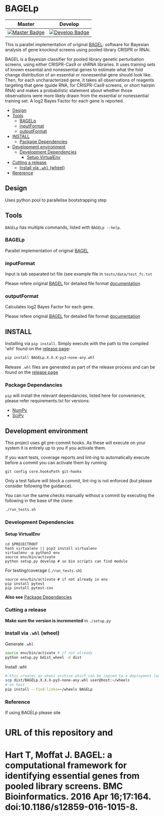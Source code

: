 # BAGELp
| Master                                              | Develop                                               |
| --------------------------------------------------- | ----------------------------------------------------- |
| [![Master Badge][travis-master-badge]][travis-repo] | [![Develop Badge][travis-develop-badge]][travis-repo] |

This is parallel implementation of original [BAGEL][BAGEL]: software for Bayesian analysis of gene knockout screens using pooled library CRISPR or RNAi.

BAGEL is a Bayesian classifier for pooled library genetic perturbation screens, using either CRISPR-Cas9 or shRNA libraries. 
It uses training sets of known essential and nonessential genes to estimate what the fold change distribution of 
an essential or nonessential gene should look like. Then, for each uncharacterized gene, it takes all observations 
of reagents targeting that gene (guide RNA, for CRISPR-Cas9 screens, or short hairpin RNA) and makes a probabilistic statement 
about whether those observations were more likely drawn from the essential or nonessential training set. A log2 Bayes Factor for each gene is reported.

<!-- TOC depthFrom:2 depthTo:6 withLinks:1 updateOnSave:1 orderedList:0 -->

- [Design](#design)
- [Tools](#tools)
	- [BAGELp](#BAGELp)
	- [inputFormat](#inputformat)
	- [outputFormat](#outputformat)
- [INSTALL](#install)
	- [Package Dependencies](#package-dependencies)
- [Development environment](#development-environment)
	- [Development Dependencies](#development-dependencies)
		- [Setup VirtualEnv](#setup-virtualenv)
- [Cutting a release](#cutting-a-release)
	- [Install via `.whl` (wheel)](#install-via-whl-wheel)
- [Rererence](#reference)

<!-- /TOC -->

## Design
Uses python pool to parallelise bootstrapping step

## Tools

`BAGELp` has multiple commands, listed with `BAGELp --help`.

### BAGELp

Parallel implementation of original [BAGEL][BAGEL]

### inputFormat
Input is tab separated txt file (see example file in `tests/data/test_fc.txt`

Please refere original [BAGEL][BAGEL] for detailed file format [documentation][documentation]

### outputFormat

Calculates log2 Bayes Factor for each gene.

Please refere original  [BAGEL][BAGEL] for detailed file format [documentation][documentation]

## INSTALL
Installing via `pip install`. Simply execute with the path to the compiled 'whl' found on the [release page][BAGELp-releases]:

```bash
pip install BAGELp.X.X.X-py3-none-any.whl
```

Release `.whl` files are generated as part of the release process and can be found on the [release page][BAGELp-releases]

### Package Dependancies

`pip` will install the relevant dependancies, listed here for convenience, please refer requirements.txt for versions:
* [NumPy]
* [SciPy]

## Development environment

This project uses git pre-commit hooks.  As these will execute on your system it
is entirely up to you if you activate them.

If you want tests, coverage reports and lint-ing to automatically execute before
a commit you can activate them by running:

```
git config core.hooksPath git-hooks
```

Only a test failure will block a commit, lint-ing is not enforced (but please consider
following the guidance).

You can run the same checks manually without a commit by executing the following
in the base of the clone:

```bash
./run_tests.sh
```

### Development Dependencies

#### Setup VirtualEnv

```
cd $PROJECTROOT
hash virtualenv || pip3 install virtualenv
virtualenv -p python3 env
source env/bin/activate
python setup.py develop # so bin scripts can find module
```

For testing/coverage (`./run_tests.sh`)

```
source env/bin/activate # if not already in env
pip install pytest
pip install pytest-cov
```

__Also see__ [Package Dependancies](#package-dependancies)

### Cutting a release

__Make sure the version is incremented__ in `./setup.py`

### Install via `.whl` (wheel)

Generate `.whl`

```bash
source env/bin/activate # if not already
python setup.py bdist_wheel -d dist
```

Install .whl

```bash
# this creates an wheel archive which can be copied to a deployment location, e.g.
scp dist/BAGELp.X.X.X-py3-none-any.whl user@host:~/wheels
# on host
pip install --find-links=~/wheels BAGELp
```

### Reference
If using BAGELp please site
# URL of this repository and
# Hart T, Moffat J. BAGEL: a computational framework for identifying essential genes from pooled library screens. BMC Bioinformatics. 2016 Apr 16;17:164. doi:10.1186/s12859-016-1015-8.

<!--refs-->
 [NumPy]: http://www.numpy.org/
 [SciPy]: https://www.scipy.org
 [BAGEL]: https://sourceforge.net/projects/bagel-for-knockout-screens/
 [travis-master-badge]: https://travis-ci.org/sb43/BAGELp.svg?branch=master
 [travis-develop-badge]: https://travis-ci.org/sb43/BAGELp.svg?branch=develop
 [travis-repo]: https://travis-ci.org/sb43/BAGELp
 [BAGELp-releases]: https://github.com/sb43/BAGELp/releases
 [documentation]: https://sourceforge.net/p/bagel-for-knockout-screens/wiki/Home/#8fde
